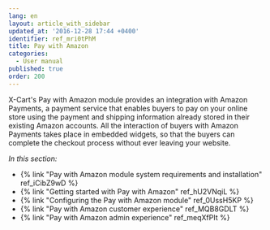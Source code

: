```yaml
---
lang: en
layout: article_with_sidebar
updated_at: '2016-12-28 17:44 +0400'
identifier: ref_mri0tPhM
title: Pay with Amazon
categories:
  - User manual
published: true
order: 200
---
```



X-Cart's Pay with Amazon module provides an integration with Amazon Payments, a payment service that enables buyers to pay on your online store using the payment and shipping information already stored in their existing Amazon accounts. All the interaction of buyers with Amazon Payments takes place in embedded widgets, so that the buyers can complete the checkout process without ever leaving your website.

_In this section:_

*   {% link "Pay with Amazon module system requirements and installation" ref_iCibZ9wD %}
*   {% link "Getting started with Pay with Amazon" ref_hU2VNqiL %}
*   {% link "Configuring the Pay with Amazon module" ref_0UssH5KP %}
*   {% link "Pay with Amazon customer experience" ref_MQB8GDLT %}
*   {% link "Pay with Amazon admin experience" ref_meqXfPIt %}

